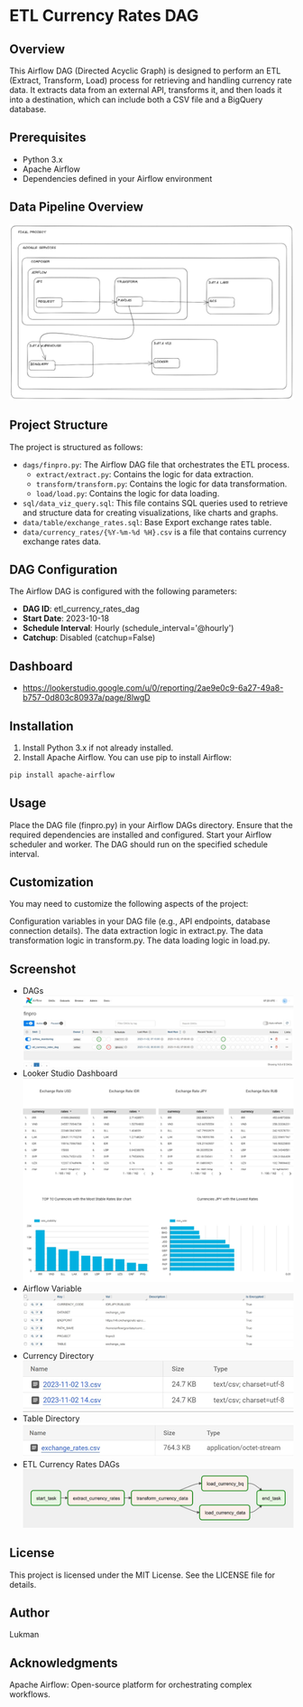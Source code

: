 # ETL Currency Rates DAG

## Overview

This Airflow DAG (Directed Acyclic Graph) is designed to perform an ETL (Extract, Transform, Load) process for retrieving and handling currency rate data. It extracts data from an external API, transforms it, and then loads it into a destination, which can include both a CSV file and a BigQuery database.

## Prerequisites

- Python 3.x
- Apache Airflow
- Dependencies defined in your Airflow environment

## Data Pipeline Overview
![data_pipeline.](ss/data_pipeline.png)

## Project Structure

The project is structured as follows:

- `dags/finpro.py`: The Airflow DAG file that orchestrates the ETL process.
  - `extract/extract.py`: Contains the logic for data extraction.
  - `transform/transform.py`: Contains the logic for data transformation.
  - `load/load.py`: Contains the logic for data loading.
- `sql/data_viz_query.sql`: This file contains SQL queries used to retrieve and structure data for creating visualizations, like charts and graphs.
- `data/table/exchange_rates.sql`: Base Export exchange rates table.
- `data/currency_rates/{%Y-%m-%d %H}.csv` is a file that contains currency exchange rates data.

## DAG Configuration

The Airflow DAG is configured with the following parameters:

- **DAG ID**: etl_currency_rates_dag
- **Start Date**: 2023-10-18
- **Schedule Interval**: Hourly (schedule_interval='@hourly')
- **Catchup**: Disabled (catchup=False)

## Dashboard
- https://lookerstudio.google.com/u/0/reporting/2ae9e0c9-6a27-49a8-b757-0d803c80937a/page/8lwgD

## Installation

1. Install Python 3.x if not already installed.
2. Install Apache Airflow. You can use pip to install Airflow:

```bash
pip install apache-airflow
```

## Usage
Place the DAG file (finpro.py) in your Airflow DAGs directory.
Ensure that the required dependencies are installed and configured.
Start your Airflow scheduler and worker.
The DAG should run on the specified schedule interval.

## Customization
You may need to customize the following aspects of the project:

Configuration variables in your DAG file (e.g., API endpoints, database connection details).
The data extraction logic in extract.py.
The data transformation logic in transform.py.
The data loading logic in load.py.

## Screenshot
- DAGs
![DAGs Screenshot.](ss/DAGs.jpeg)
- Looker Studio Dashboard
![Looker Studio Dashboard Screenshot.](ss/Looker%20Studio%20Dashboard.jpeg)
- Airflow Variable
![Airflow Variable Screenshot.](ss/airflow_variable.jpeg)
- Currency Directory
![Currency Directory Screenshot.](ss/currency_dir.jpeg)
- Table Directory
![Table Directory Screenshot.](ss/table_dir.jpeg)
- ETL Currency Rates DAGs
![ETL Currency Rates DAGs Screenshot.](ss/etl_currency_rates_dag_s.jpeg)

## License
This project is licensed under the MIT License. See the LICENSE file for details.

## Author
Lukman

## Acknowledgments
Apache Airflow: Open-source platform for orchestrating complex workflows.
